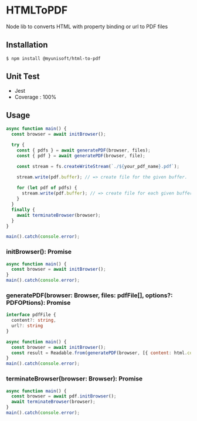 # HTMLToPDF
Node lib to converts HTML with property binding or url to PDF files

## Installation
```$ npm install @myunisoft/html-to-pdf```

## Unit Test
- Jest
- Coverage : 100%

## Usage

```js
async function main() {
  const browser = await initBrowser();

  try {
    const { pdfs } = await generatePDF(browser, files);
    const { pdf } = await generatePDF(browser, file);

    const stream = fs.createWriteStream(`./${your_pdf_name}.pdf`);

    stream.write(pdf.buffer); // => create file for the given buffer.
    
    for (let pdf of pdfs) {
      stream.write(pdf.buffer); // => create file for each given buffer
    }
  }
  finally {
    await terminateBrowser(browser);
  }
}

main().catch(console.error);
```

### initBrowser(): Promise<Browser>

```js
async function main() {
  const browser = await initBrowser();
}
main().catch(console.error);
```

### generatePDF(browser: Browser, files: pdfFile[], options?: PDFOPtions): Promise<genPDFPayload>

```ts
interface pdfFile {
  content?: string,
  url?: string
}
```

```js
async function main() {
  const browser = await initBrowser();
  const result = Readable.from(generatePDF(browser, [{ content: html.content }], pdfOptions ?? kDefaultOptions));
}
main().catch(console.error);
```

### terminateBrowser(browser: Browser): Promise<void>

```js
async function main() {
  const browser = await pdf.initBrowser();
  await terminateBrowser(browser);
}
main().catch(console.error);
```
